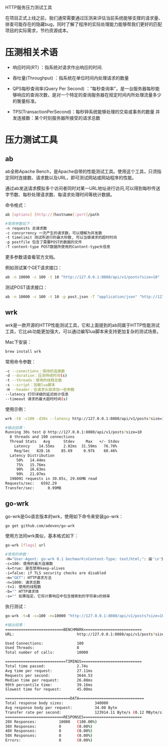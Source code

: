 

HTTP服务压力测试工具

在项目正式上线之前，我们通常需要通过压测来评估当前系统能够支撑的请求量、排查可能存在的隐藏bug，同时了解了程序的实际处理能力能够帮我们更好的匹配项目的实际需求，节约资源成本。



压测相关术语
================
- 响应时间(RT) ：指系统对请求作出响应的时间.

- 吞吐量(Throughput) ：指系统在单位时间内处理请求的数量

- QPS每秒查询率(Query Per Second) ：“每秒查询率”，是一台服务器每秒能够响应的查询次数，是对一个特定的查询服务器在规定时间内所处理流量多少的衡量标准。

- TPS(TransactionPerSecond)：每秒钟系统能够处理的交易或事务的数量
并发连接数：某个时刻服务器所接受的请求总数




压力测试工具
================

ab
----------------
ab全称Apache Bench，是Apache自带的性能测试工具。使用这个工具，只须指定同时连接数、请求数以及URL，即可测试网站或网站程序的性能。

通过ab发送请求模拟多个访问者同时对某一URL地址进行访问,可以得到每秒传送字节数、每秒处理请求数、每请求处理时间等统计数据。

命令格式：
```sh
ab [options] [http://]hostname[:port]/path

#常用参数如下：
-n requests 总请求数
-c concurrency 一次产生的请求数，可以理解为并发数
-t timelimit 测试所进行的最大秒数, 可以当做请求的超时时间
-p postfile 包含了需要POST的数据的文件
-T content-type POST数据所使用的Content-type头信息
```
更多参数请查看官方文档。

例如测试某个GET请求接口：
```sh
ab -n 10000 -c 100 -t 10 "http://127.0.0.1:8080/api/v1/posts?size=10"
```

测试POST请求接口：
```sh
ab -n 10000 -c 100 -t 10 -p post.json -T "application/json" "http://127.0.0.1:8080/api/v1/post"
```



wrk
----------------
wrk是一款开源的HTTP性能测试工具，它和上面提到的ab同属于HTTP性能测试工具，它比ab功能更加强大，可以通过编写lua脚本来支持更加复杂的测试场景。

Mac下安装：
```sh
brew install wrk
```

常用命令参数：
```sh
-c --conections：保持的连接数
-d --duration：压测持续时间(s)
-t --threads：使用的线程总数
-s --script：加载lua脚本
-H --header：在请求头部添加一些参数
--latency 打印详细的延迟统计信息
--timeout 请求的最大超时时间(s)
```

使用示例：
```sh
wrk -t8 -c100 -d30s --latency http://127.0.0.1:8080/api/v1/posts?size=10

#输出结果：
Running 30s test @ http://127.0.0.1:8080/api/v1/posts?size=10
  8 threads and 100 connections
  Thread Stats   Avg      Stdev     Max   +/- Stdev
    Latency    14.55ms    2.02ms  31.59ms   76.70%
    Req/Sec   828.16     85.69     0.97k    60.46%
  Latency Distribution
     50%   14.44ms
     75%   15.76ms
     90%   16.63ms
     99%   21.07ms
  198091 requests in 30.05s, 29.66MB read
Requests/sec:   6592.29
Transfer/sec:      0.99MB
```


go-wrk
----------------
go-wrk是Go语言版本的wrk，使用如下命令来安装go-wrk：
```sh
go get github.com/adeven/go-wrk
```

使用方法同wrk类似，基本格式如下：
```sh
go-wrk [flags] url

#常用的参数：
-H="User-Agent: go-wrk 0.1 bechmark\nContent-Type: text/html;": 由'\n'分隔的请求头
-c=100: 使用的最大连接数
-k=true: 是否禁用keep-alives
-i=false: if TLS security checks are disabled
-m="GET": HTTP请求方法
-n=1000: 请求总数
-t=1: 使用的线程数
-b="" HTTP请求体
-s="" 如果指定，它将计算响应中包含搜索到的字符串s的频率
```

执行测试：
```sh
go-wrk -t=8 -c=100 -n=10000 "http://127.0.0.1:8080/api/v1/posts?size=10"

#输出结果：
==========================BENCHMARK==========================
URL:                            http://127.0.0.1:8080/api/v1/posts?size=10

Used Connections:               100
Used Threads:                   8
Total number of calls:          10000

===========================TIMINGS===========================
Total time passed:              2.74s
Avg time per request:           27.11ms
Requests per second:            3644.53
Median time per request:        26.88ms
99th percentile time:           39.16ms
Slowest time for request:       45.00ms

=============================DATA=============================
Total response body sizes:              340000
Avg response body per request:          34.00 Byte
Transfer rate per second:               123914.11 Byte/s (0.12 MByte/s)
==========================RESPONSES==========================
20X Responses:          10000   (100.00%)
30X Responses:          0       (0.00%)
40X Responses:          0       (0.00%)
50X Responses:          0       (0.00%)
Errors:                 0       (0.00%)
```
